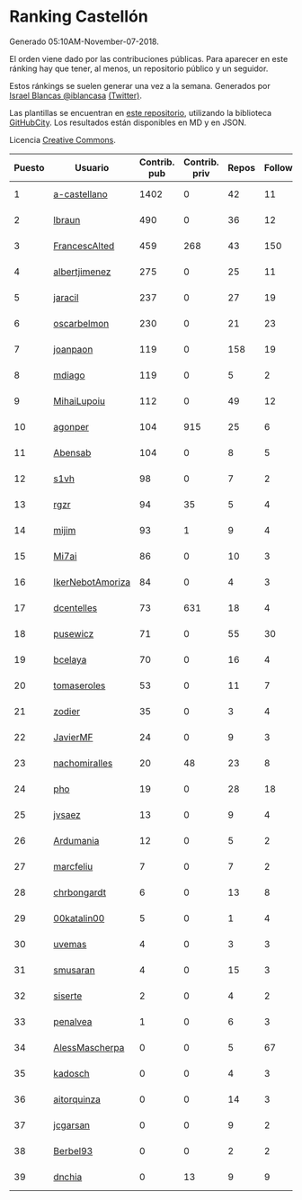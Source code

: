 # Ranking Castellón

Generado 05:10AM-November-07-2018.

El orden viene dado por las contribuciones públicas. Para aparecer en este ránking hay que tener, al menos, un repositorio público y un seguidor.

Estos ránkings se suelen generar una vez a la semana. Generados por [Israel Blancas @iblancasa](https://github.com/iblancasa/) [(Twitter)](https://twitter.com/iblancasa).

Las plantillas se encuentran en [este repositorio](https://github.com/iblancasa/GH-Spanish-Ranking), utilizando la biblioteca [GitHubCity](https://github.com/iblancasa/GitHubCity). Los resultados están disponibles en MD y en JSON.

Licencia [Creative Commons](https://creativecommons.org/licenses/by/4.0/).

| Puesto   |  Usuario  | Contrib. pub | Contrib. priv |Repos| Followers | Desde |  Avatar  |
|----------|-----------|--------------|---------------|-----|-----------|-------|----------|
|1|[a-castellano](https://github.com/a-castellano)|1402|0|42|11|2015-03-17|![a-castellano]()|
|2|[lbraun](https://github.com/lbraun)|490|0|36|12|2010-06-02|![lbraun]()|
|3|[FrancescAlted](https://github.com/FrancescAlted)|459|268|43|150|2010-06-25|![FrancescAlted]()|
|4|[albertjimenez](https://github.com/albertjimenez)|275|0|25|11|2015-05-21|![albertjimenez]()|
|5|[jaracil](https://github.com/jaracil)|237|0|27|19|2014-01-10|![jaracil]()|
|6|[oscarbelmon](https://github.com/oscarbelmon)|230|0|21|23|2013-04-05|![oscarbelmon]()|
|7|[joanpaon](https://github.com/joanpaon)|119|0|158|19|2013-06-30|![joanpaon]()|
|8|[mdiago](https://github.com/mdiago)|119|0|5|2|2016-09-20|![mdiago]()|
|9|[MihaiLupoiu](https://github.com/MihaiLupoiu)|112|0|49|12|2013-06-24|![MihaiLupoiu]()|
|10|[agonper](https://github.com/agonper)|104|915|25|6|2015-01-27|![agonper]()|
|11|[Abensab](https://github.com/Abensab)|104|0|8|5|2015-10-31|![Abensab]()|
|12|[s1vh](https://github.com/s1vh)|98|0|7|2|2014-10-09|![s1vh]()|
|13|[rgzr](https://github.com/rgzr)|94|35|5|4|2015-07-03|![rgzr]()|
|14|[mijim](https://github.com/mijim)|93|1|9|4|2016-02-01|![mijim]()|
|15|[Mi7ai](https://github.com/Mi7ai)|86|0|10|3|2016-12-10|![Mi7ai]()|
|16|[IkerNebotAmoriza](https://github.com/IkerNebotAmoriza)|84|0|4|3|2018-01-30|![IkerNebotAmoriza]()|
|17|[dcentelles](https://github.com/dcentelles)|73|631|18|4|2013-07-15|![dcentelles]()|
|18|[pusewicz](https://github.com/pusewicz)|71|0|55|30|2008-02-26|![pusewicz]()|
|19|[bcelaya](https://github.com/bcelaya)|70|0|16|4|2014-09-12|![bcelaya]()|
|20|[tomaseroles](https://github.com/tomaseroles)|53|0|11|7|2015-02-16|![tomaseroles]()|
|21|[zodier](https://github.com/zodier)|35|0|3|4|2010-11-13|![zodier]()|
|22|[JavierMF](https://github.com/JavierMF)|24|0|9|3|2013-01-17|![JavierMF]()|
|23|[nachomiralles](https://github.com/nachomiralles)|20|48|23|8|2013-06-26|![nachomiralles]()|
|24|[pho](https://github.com/pho)|19|0|28|18|2009-05-25|![pho]()|
|25|[jvsaez](https://github.com/jvsaez)|13|0|9|4|2012-06-10|![jvsaez]()|
|26|[Ardumania](https://github.com/Ardumania)|12|0|5|2|2012-02-17|![Ardumania]()|
|27|[marcfeliu](https://github.com/marcfeliu)|7|0|7|2|2013-10-01|![marcfeliu]()|
|28|[chrbongardt](https://github.com/chrbongardt)|6|0|13|8|2012-11-19|![chrbongardt]()|
|29|[00katalin00](https://github.com/00katalin00)|5|0|1|4|2017-10-18|![00katalin00]()|
|30|[uvemas](https://github.com/uvemas)|4|0|3|3|2011-10-03|![uvemas]()|
|31|[smusaran](https://github.com/smusaran)|4|0|15|3|2015-11-10|![smusaran]()|
|32|[siserte](https://github.com/siserte)|2|0|4|2|2014-02-05|![siserte]()|
|33|[penalvea](https://github.com/penalvea)|1|0|6|3|2013-04-09|![penalvea]()|
|34|[AlessMascherpa](https://github.com/AlessMascherpa)|0|0|5|67|2011-04-03|![AlessMascherpa]()|
|35|[kadosch](https://github.com/kadosch)|0|0|4|3|2011-12-31|![kadosch]()|
|36|[aitorquinza](https://github.com/aitorquinza)|0|0|14|3|2012-09-17|![aitorquinza]()|
|37|[jcgarsan](https://github.com/jcgarsan)|0|0|9|2|2013-09-26|![jcgarsan]()|
|38|[Berbel93](https://github.com/Berbel93)|0|0|2|2|2016-03-02|![Berbel93]()|
|39|[dnchia](https://github.com/dnchia)|0|13|9|9|2015-08-14|![dnchia]()|
